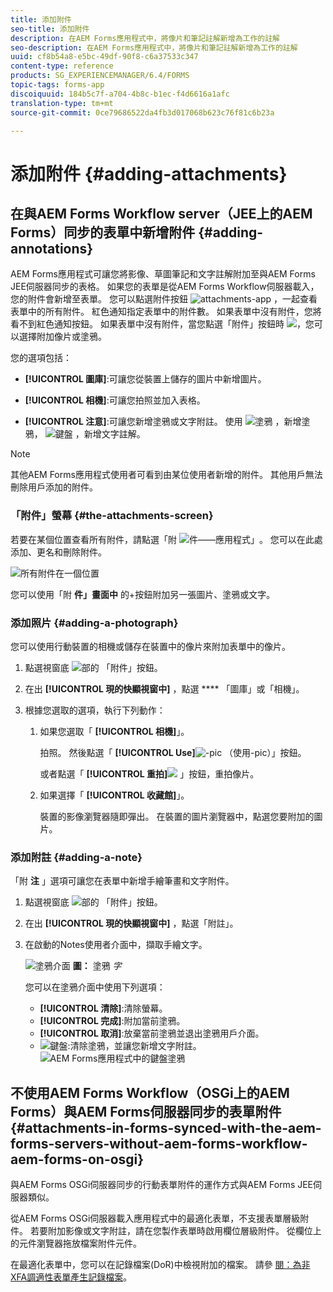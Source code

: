 ```yaml
---
title: 添加附件
seo-title: 添加附件
description: 在AEM Forms應用程式中，將像片和筆記註解新增為工作的註解
seo-description: 在AEM Forms應用程式中，將像片和筆記註解新增為工作的註解
uuid: cf8b54a8-e5bc-49df-90f8-c6a37533c347
content-type: reference
products: SG_EXPERIENCEMANAGER/6.4/FORMS
topic-tags: forms-app
discoiquuid: 184b5c7f-a704-4b8c-b1ec-f4d6616a1afc
translation-type: tm+mt
source-git-commit: 0ce79686522da4fb3d017068b623c76f81c6b23a

---
```



# 添加附件 {#adding-attachments}

## 在與AEM Forms Workflow server（JEE上的AEM Forms）同步的表單中新增附件 {#adding-annotations}

AEM Forms應用程式可讓您將影像、草圖筆記和文字註解附加至與AEM Forms JEE伺服器同步的表格。 如果您的表單是從AEM Forms Workflow伺服器載入，您的附件會新增至表單。 您可以點選附件按鈕 ![attachments-app](assets/attachments-app.png) ，一起查看表單中的所有附件。 紅色通知指定表單中的附件數。 如果表單中沒有附件，您將看不到紅色通知按鈕。 如果表單中沒有附件，當您點選「附件」按鈕時 ![](assets/attch.png)，您可以選擇附加像片或塗鴉。

您的選項包括：

* **[!UICONTROL 圖庫]**:可讓您從裝置上儲存的圖片中新增圖片。

* **[!UICONTROL 相機]**:可讓您拍照並加入表格。

* **[!UICONTROL 注意]**:可讓您新增塗鴉或文字附註。 使用 ![塗鴉](assets/scribble.png) ，新增塗鴉， ![鍵盤](assets/keyboard.png) ，新增文字註解。

>[!NOTE]
>
>其他AEM Forms應用程式使用者可看到由某位使用者新增的附件。 其他用戶無法刪除用戶添加的附件。


### 「附件」螢幕 {#the-attachments-screen}

若要在某個位置查看所有附件，請點選「附 ![件——應用程式」](assets/attachments-app.png)。 您可以在此處添加、更名和刪除附件。

![所有附件在一個位置](assets/attachments-screen.png)

您可以使用「附 **件」畫面中** 的+按鈕附加另一張圖片、塗鴉或文字。

### 添加照片 {#adding-a-photograph}

您可以使用行動裝置的相機或儲存在裝置中的像片來附加表單中的像片。

1. 點選視窗底 ![部的](assets/attch.png) 「附件」按鈕。
1. 在出 **[!UICONTROL 現的快顯視窗中]** ，點選 **** 「圖庫」或「相機」。
1. 根據您選取的選項，執行下列動作：

   1. 如果您選取「 **[!UICONTROL 相機]**」。

      拍照。 然後點選「 **[!UICONTROL Use]**![-pic](assets/use-pic.png) （使用-pic）」按鈕。

      或者點選「 **[!UICONTROL 重拍]**![](assets/retake.png) 」按鈕，重拍像片。

   1. 如果選擇「 **[!UICONTROL 收藏館]**」。

      裝置的影像瀏覽器隨即彈出。 在裝置的圖片瀏覽器中，點選您要附加的圖片。

### 添加附註 {#adding-a-note}

「附 **注** 」選項可讓您在表單中新增手繪筆畫和文字附件。

1. 點選視窗底 ![部的](assets/attch.png) 「附件」按鈕。
1. 在出 **[!UICONTROL 現的快顯視窗中]** ，點選「附註」。
1. 在啟動的Notes使用者介面中，擷取手繪文字。

   ![塗鴉介面](assets/scribble-ui.png)
   **圖：** 塗鴉 *字*

   您可以在塗鴉介面中使用下列選項：

   * **[!UICONTROL 清除]**:清除螢幕。
   * **[!UICONTROL 完成]**:附加當前塗鴉。
   * **[!UICONTROL 取消]**:放棄當前塗鴉並退出塗鴉用戶介面。
   * ![鍵盤](assets/keyboard.png):清除塗鴉，並讓您新增文字附註。
   ![AEM Forms應用程式中的鍵盤塗鴉](assets/keyboard-inapp.png)

## 不使用AEM Forms Workflow（OSGi上的AEM Forms）與AEM Forms伺服器同步的表單附件 {#attachments-in-forms-synced-with-the-aem-forms-servers-without-aem-forms-workflow-aem-forms-on-osgi}

與AEM Forms OSGi伺服器同步的行動表單附件的運作方式與AEM Forms JEE伺服器類似。

從AEM Forms OSGi伺服器載入應用程式中的最適化表單，不支援表單層級附件。 若要附加影像或文字附註，請在您製作表單時啟用欄位層級附件。 從欄位上的元件瀏覽器拖放檔案附件元件。

在最適化表單中，您可以在記錄檔案(DoR)中檢視附加的檔案。 請參 [閱：為非XFA調適性表單產生記錄檔案](/help/forms/using/generate-document-of-record-for-non-xfa-based-adaptive-forms.md)。
